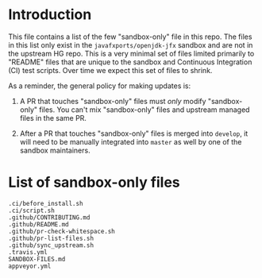 # Introduction

This file contains a list of the few "sandbox-only" file in this repo. The
files in this list only exist in the `javafxports/openjdk-jfx` sandbox
and are not in the upstream HG repo. This is a very minimal set of files
limited primarily to "README" files that are unique to the sandbox and
Continuous Integration (CI) test scripts. Over time we expect this set
of files to shrink.

As a reminder, the general policy for making updates is:

1. A PR that touches "sandbox-only" files must _only_ modify "sandbox-only"
files. You can't mix "sandbox-only" files and upstream managed files in
the same PR.

2. After a PR that touches "sandbox-only" files is merged into `develop`,
it will need to be manually integrated into `master` as well by one of
the sandbox maintainers.

# List of sandbox-only files

```
.ci/before_install.sh
.ci/script.sh
.github/CONTRIBUTING.md
.github/README.md
.github/pr-check-whitespace.sh
.github/pr-list-files.sh
.github/sync_upstream.sh
.travis.yml
SANDBOX-FILES.md
appveyor.yml
```
